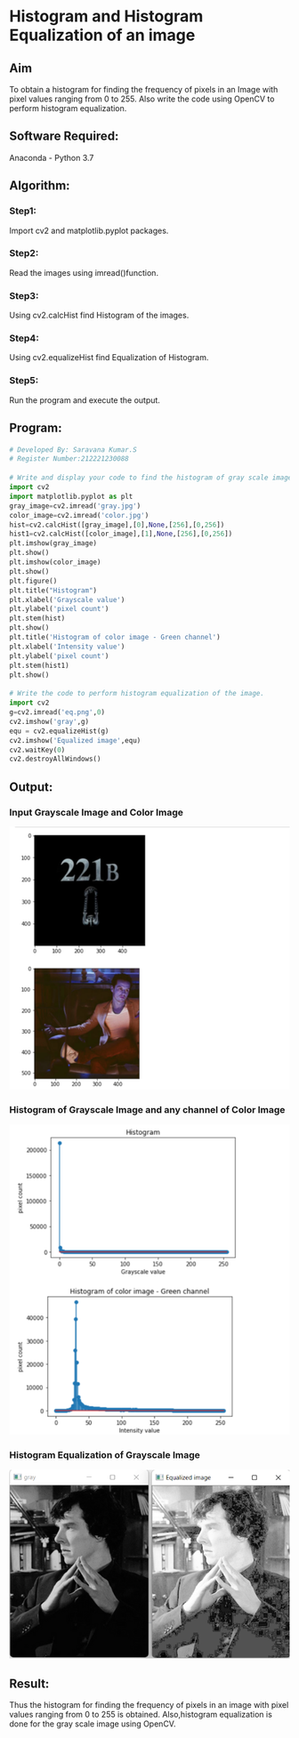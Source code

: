 # Histogram and Histogram Equalization of an image
## Aim
To obtain a histogram for finding the frequency of pixels in an Image with pixel values ranging from 0 to 255. Also write the code using OpenCV to perform histogram equalization.

## Software Required:
Anaconda - Python 3.7

## Algorithm:
### Step1:
Import cv2 and matplotlib.pyplot packages.

### Step2:
Read the images using imread()function.

### Step3:
Using cv2.calcHist find Histogram of the images.

### Step4:
Using cv2.equalizeHist find Equalization of Histogram.

### Step5:
Run the program and execute the output.

## Program:
```python
# Developed By: Saravana Kumar.S
# Register Number:212221230088

# Write and display your code to find the histogram of gray scale image and color image channels.
import cv2
import matplotlib.pyplot as plt
gray_image=cv2.imread('gray.jpg')
color_image=cv2.imread('color.jpg')
hist=cv2.calcHist([gray_image],[0],None,[256],[0,256])
hist1=cv2.calcHist([color_image],[1],None,[256],[0,256])
plt.imshow(gray_image)
plt.show()
plt.imshow(color_image)
plt.show()
plt.figure()
plt.title("Histogram")
plt.xlabel('Grayscale value')
plt.ylabel('pixel count')
plt.stem(hist)
plt.show()
plt.title('Histogram of color image - Green channel')
plt.xlabel('Intensity value')
plt.ylabel('pixel count')
plt.stem(hist1)
plt.show()

# Write the code to perform histogram equalization of the image. 
import cv2
g=cv2.imread('eq.png',0)
cv2.imshow('gray',g)
equ = cv2.equalizeHist(g)
cv2.imshow('Equalized image',equ)
cv2.waitKey(0)
cv2.destroyAllWindows()

```
## Output:
### Input Grayscale Image and Color Image
![output](./out1.png)

### Histogram of Grayscale Image and any channel of Color Image
![output](./out2.png)

### Histogram Equalization of Grayscale Image
![output](./out3.png)

## Result: 
Thus the histogram for finding the frequency of pixels in an image with pixel values ranging from 0 to 255 is obtained. Also,histogram equalization is done for the gray scale image using OpenCV.
